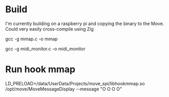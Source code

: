 # Build
I'm currently building on a raspberry pi and copying the binary to the Move. Could very easily cross-compile using Zig

gcc -g mmap.c -o mmap

gcc -g midi_monitor.c -o midi_monitor


# Run hook mmap
LD_PRELOAD=/data/UserData/Projects/move_spi/libhookmmap.so /opt/move/MoveMessageDisplay --message "O O O O"
